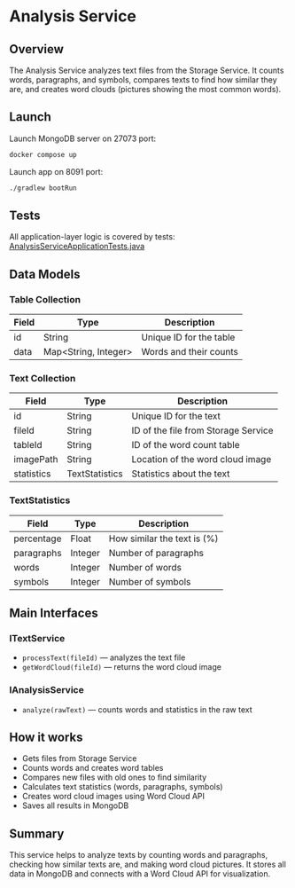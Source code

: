 # Analysis Service

## Overview
The Analysis Service analyzes text files from the Storage Service. It counts words, paragraphs, and symbols, compares texts to find how similar they are, and creates word clouds (pictures showing the most common words).

## Launch
Launch MongoDB server on 27073 port:
```bash
docker compose up
```
Launch app on 8091 port:
```bash
./gradlew bootRun
```
## Tests
All application-layer logic is covered by tests: [AnalysisServiceApplicationTests.java](src/test/java/com/aaalace/analysisservice/AnalysisServiceApplicationTests.java)

## Data Models

### Table Collection

| Field | Type               | Description                   |
|-------|--------------------|-------------------------------|
| id    | String             | Unique ID for the table       |
| data  | Map<String, Integer>| Words and their counts        |

### Text Collection

| Field      | Type           | Description                           |
|------------|----------------|-------------------------------------|
| id         | String         | Unique ID for the text               |
| fileId     | String         | ID of the file from Storage Service |
| tableId    | String         | ID of the word count table           |
| imagePath  | String         | Location of the word cloud image    |
| statistics | TextStatistics | Statistics about the text            |

### TextStatistics

| Field      | Type    | Description                  |
|------------|---------|------------------------------|
| percentage | Float   | How similar the text is (%)  |
| paragraphs | Integer | Number of paragraphs         |
| words      | Integer | Number of words              |
| symbols    | Integer | Number of symbols            |

## Main Interfaces

### ITextService
- `processText(fileId)` — analyzes the text file
- `getWordCloud(fileId)` — returns the word cloud image

### IAnalysisService
- `analyze(rawText)` — counts words and statistics in the raw text

## How it works
- Gets files from Storage Service
- Counts words and creates word tables
- Compares new files with old ones to find similarity
- Calculates text statistics (words, paragraphs, symbols)
- Creates word cloud images using Word Cloud API
- Saves all results in MongoDB

## Summary
This service helps to analyze texts by counting words and paragraphs, checking how similar texts are, and making word cloud pictures. It stores all data in MongoDB and connects with a Word Cloud API for visualization.